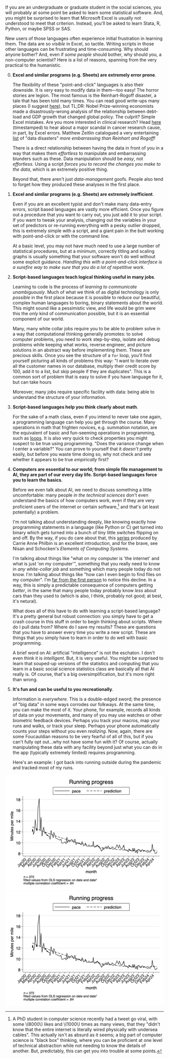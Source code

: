 If you are an undergraduate or graduate student in the social sciences, you will probably at some point be asked to learn some statistical software. And, you might be surprised to learn that Microsoft Excel is usually not understood to meet that criterion. Instead, you'll be asked to learn Stata, R, Python, or maybe SPSS or SAS.

New users of those languages often experience initial frustration in learning them. The data are so *visible* in Excel, so tactile. Writing scripts in those other languages can be frustrating and time-consuming. Why should anyone bother? And, even if *some people* should bother, why should you, a non-computer scientist? Here is a list of reasons, spanning from the very practical to the humanistic. 

0. **Excel and similar programs (e.g. Sheets) are extremely error prone**. 

    The flexibility of these "point-and-click" languages is also their downside. It is *very* easy to modify data in them&mdash;too easy! The horror stories are legion. The most famous is the Reinhart-Rogoff disaster, a tale that has been told many times. You can read good write-ups many places (I suggest [here](https://archive.ph/OGzrG)), but TL;DR: Nobel Prize-winning economists made a disastrously-wrong analysis of the relationship between debt-load and GDP growth that changed global policy. The culprit? Simple Excel mistakes. Are you more interested in clinical research? Head [here](https://www.youtube.com/watch?v=64paAOI17rc&t=413s) (timestamped) to hear about a major scandal in cancer research cause, in part, by Excel errors. Matthew Zeitlin catalogued a very entertaining [list](https://archive.ph/cLyX5) of "data disasters" *more embarrassing than Reinhart and Rogoff*!
    
    There is a direct relationship between having the data in front of you in a way that makes them *effortless* to manipulate and embarrassing blunders such as these. Data manipulation should be *easy*, not *effortless*. Using a script *forces you to record the changes you make to the data*, which is an extremely positive thing. 
    
    Beyond that, there aren't just *data-management* goofs. People also tend to forget how they produced these analyses in the first place. 
    
1. **Excel and similar programs (e.g. Sheets) are extremely inefficient**. 

    Even if you are an excellent typist and don't make many data-entry errors, script based languages are vastly more efficient. Once you figure out a procedure that you want to carry out, you just add it to your script. If you want to tweak your analysis, changing out the variables in your set of predictors or re-running everything with a pesky outlier dropped, this is extremely simple with a script, and a giant pain in the butt working with point-and-click or with the command line. 
    
    At a basic level, you may not have much need to use a large number of statistical procedures, but at a minimum, correctly titling and scaling graphs is usually something that your software won't do well without some explicit guidance. *Handling this with a point-and-click interface is a surefire way to make sure that you do a lot of repetitive work.* 
    
2. **Script-based languages teach logical thinking useful in many jobs**. 

    Learning to code is the process of *learning to communicate unambiguously*. Much of what we think of as digital technology is only *possible* in the first place because it is possible to reduce our beautiful, complex human languages to boring, binary statements about the world. This might sound like a pessimistic view, and life would be grim were this the *only* kind of communication possible, but it is an essential component of our world. 
    
    Many, many white collar jobs require you to be able to problem solve in a way that computational thinking generally promotes: to solve computer problems, you need to work step-by-step, isolate and debug problems while keeping what works, reverse engineer, and picture solutions in an abstract way before implementing them. These are precious skills. Once you see the structure of a `for` loop, you'll find yourself picturing all kinds of problems this way: "I want to iterate over all the customer names in our database, multiply their credit score by $100$, add it to a list, but skip people if they are duplicates". This is a common sort of problem that is easy to solve if you have language for it, but can take hours
    
    Moreover, many jobs require specific facility with data: being able to understand the structure of your information.
    
3. **Script-based languages help you think clearly about math**. 

    For the sake of a math class, even if you intend to never take one again, a programming language can help you get through the course. Many operations in math that frighten novices, e.g. summation notation, are the equivalent of basic and fun-seeming operations in programming, such as [loops](https://archive.ph/0zKoy). It is also very quick to check properties you might suspect to be true using programming. "Does the variance change when I center a variable?" You can prove to yourself that it *doesn't* pretty easily, but before you waste time doing so, why not check and see whether it appears to be true *empirically* first? 

4. **Computers are essential to our world; from simple file management to AI, they are part of our every day life. Script-based languages force you to learn the basics**. 

    Before we even talk about AI, we need to discuss something a little uncomfortable: many people *in the technical sciences* don't even understand the basics of how computers work, even if they are very proficient users of the internet or certain software,[^twt] and that's (at least potentially) a problem. 
    
    [^twt]: A PhD student in computer science recently had a tweet go viral, with some \\(8000\\) likes and \\(1000\\) times as many views, that they "didn't know that the entire internet is literally wired physically with undersea cables". This actually isn't as absurd as it seems; a big part of computer science is "black box" thinking, where you can be proficient at one level of technical abstraction while not needing to know the details of another. But, predictably, this can get you into trouble at some points.
    
    I'm not talking about understanding deeply, like knowing exactly how programming statements in a language (like Python or C) get turned into binary which gets turned into a bunch of tiny little switches flipping on and off. By the way, if you do care about that, this [series](https://www.youtube.com/watch?v=tpIctyqH29Q&list=PL8dPuuaLjXtNlUrzyH5r6jN9ulIgZBpdo&ab_channel=CrashCourse) produced by Carrie Anne Philbin is an excellent introduction, and for the brave, see Nisan and Schocken's *Elements of Computing Systems*. 
    
    I'm talking about things like "what on my computer is 'the internet' and what is just 'on my computer'", something that you really need to know in *any white-collar job* and something which many people today do not know. I'm talking about things like "how can I even begin to find files on my computer". I'm [far from the first person](https://archive.ph/8come) to notice this decline. In a way, this is simply a predictable consequence of computers getting *better*, in the same that many people today probably know *less* about cars than they used to (which is also, I think, probably not good; at best, it's netural). 
    
    What does all of this have to do with learning a script-based language? It's a pretty general but robust connection: you simply have to get a crash course in this stuff in order to begin thinking about scripts. Where do I pull data from? Where do I save my results? These are questions that you have to answer every time you write a new script. These are things that you simply have to learn in order to do well with basic programming.

    A brief word on AI: artificial "intelligence" is not the eschaton. I don't even think it is *intelligent*. But, it is very useful. You might be surprised to learn that souped-up versions of the statistics and computing that you learn in a basic social science statistics class are basically all that AI really is. Of course, that's a big oversimplification, but it's more right than wrong. 
    
5. **It's fun and can be useful to you recreationally**. 
    
    Information is *everywhere*. This is a double-edged sword; the presence of "big data" in some ways corrodes our folkways. At the same time, you can make the most of it. Your phone, for example, records all kinds of data on your movements, and many of you may use watches or other biometric feedback devices. Perhaps you track your macros, map your runs and walks, or track your sleep. Perhaps your phone automatically counts your steps without you even *realizing*. Now, again, there are some Foucauldian reasons to be very fearful of all of this, but if you can't fully opt out...why not have some fun with it? Of course, actually manipulating these data with any facility beyond just what you can do in the app (typically extremely limited) requires programming. 
    
    Here's an example: I got back into running outside during the pandemic and tracked most of my runs.
    
!["test1"](./images/running.png)
!["test2"](/images/running.png)
